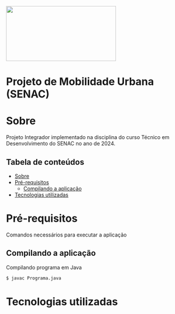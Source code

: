 <img src="https://useargo.com/wp-content/uploads/2019/10/Mobilidade-urbana-desafios-de-locomover-nos-principais-centros-urbanos.jpg" height="150" width="300" />

# Projeto de Mobilidade Urbana (SENAC)

Sobre
=====

Projeto Integrador implementado na disciplina do curso Técnico em Desenvolvimento do SENAC no ano de 2024.

Tabela de conteúdos
-------------------

* [Sobre](#sobre)
* [Pré-requisitos](#pré-requisitos)
  * [Compilando a aplicação](#compilando-a-aplicação)
* [Tecnologias utilizadas](#tecnologias-utilizadas)



Pré-requisitos
==============
Comandos necessários para executar a aplicação

Compilando a aplicação
----------------------
Compilando programa em Java

```bash
$ javac Programa.java
```

Tecnologias utilizadas
======================

